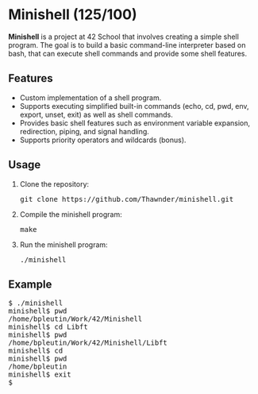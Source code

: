 # Minishell (125/100)

**Minishell** is a project at 42 School that involves creating a simple shell program. The goal is to build a basic command-line interpreter based on bash, that can execute shell commands and provide some shell features.

## Features
- Custom implementation of a shell program.
- Supports executing simplified built-in commands (echo, cd, pwd, env, export, unset, exit) as well as shell commands.
- Provides basic shell features such as environment variable expansion, redirection, piping, and signal handling.
- Supports priority operators and wildcards (bonus).

## Usage
1. Clone the repository:
   <pre>
   git clone https://github.com/Thawnder/minishell.git
   </pre>
2. Compile the minishell program:
   <pre>
   make
   </pre>
3. Run the minishell program:
   <pre>
   ./minishell
   </pre>

## Example
<pre>
$ ./minishell
minishell$ pwd
/home/bpleutin/Work/42/Minishell
minishell$ cd Libft
minishell$ pwd
/home/bpleutin/Work/42/Minishell/Libft
minishell$ cd
minishell$ pwd
/home/bpleutin
minishell$ exit
$
</pre>
